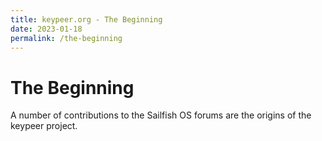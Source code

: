 ```yaml
---
title: keypeer.org - The Beginning
date: 2023-01-18
permalink: /the-beginning
---
```


# The Beginning

A number of contributions to the Sailfish OS forums are the origins of the keypeer project.
